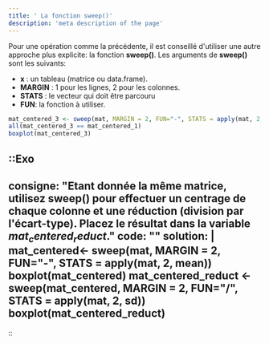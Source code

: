 ```yaml
---
title: ' La fonction sweep()'
description: 'meta description of the page'
---
```


Pour une opération comme la précédente, il est conseillé d'utiliser une autre approche plus explicite: la fonction **sweep()**. Les arguments de **sweep()** sont les suivants:

- **x**	: un tableau (matrice ou data.frame).
- **MARGIN** :	1 pour les lignes, 2 pour les colonnes.
- **STATS**	: le vecteur  qui doit être parcouru
- **FUN**: la fonction à utiliser.

```r
mat_centered_3 <- sweep(mat, MARGIN = 2, FUN="-", STATS = apply(mat, 2, mean)) 
all(mat_centered_3 == mat_centered_1)
boxplot(mat_centered_3)
```

::Exo
---
consigne: "Etant donnée la même matrice, utilisez **sweep()** pour effectuer un centrage de chaque colonne et une réduction (division par l'écart-type). Placez le résultat dans la variable $mat_centered_reduct$."
code: ""
solution: |
    mat_centered<-  sweep(mat, MARGIN = 2, FUN="-", STATS = apply(mat, 2, mean)) 
    boxplot(mat_centered)
    mat_centered_reduct <- sweep(mat_centered, MARGIN = 2, FUN="/", STATS = apply(mat, 2, sd)) 
    boxplot(mat_centered_reduct)
---
::
